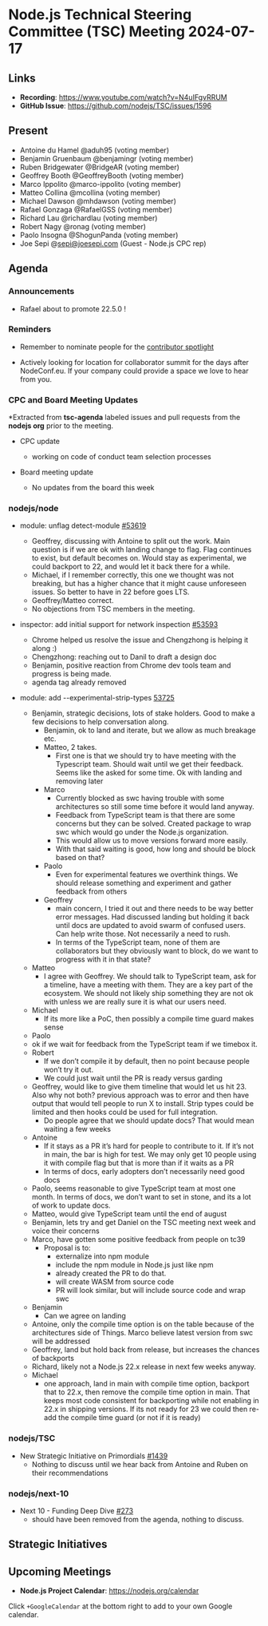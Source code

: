# Node.js Technical Steering Committee (TSC) Meeting 2024-07-17

## Links

* **Recording**:  <https://www.youtube.com/watch?v=N4uIFgvRRUM>
* **GitHub Issue**: <https://github.com/nodejs/TSC/issues/1596>

## Present

* Antoine du Hamel @aduh95 (voting member)
* Benjamin Gruenbaum @benjamingr (voting member)
* Ruben Bridgewater @BridgeAR (voting member)
* Geoffrey Booth @GeoffreyBooth (voting member)
* Marco Ippolito @marco-ippolito (voting member)
* Matteo Collina @mcollina (voting member)
* Michael Dawson @mhdawson (voting member)
* Rafael Gonzaga @RafaelGSS (voting member)
* Richard Lau @richardlau (voting member)
* Robert Nagy @ronag (voting member)
* Paolo Insogna @ShogunPanda (voting member)
* Joe Sepi @<sepi@joesepi.com> (Guest - Node.js CPC rep)

## Agenda

### Announcements

* Rafael about to promote 22.5.0 !

### Reminders

* Remember to nominate people for the [contributor spotlight](https://github.com/nodejs/node/blob/main/doc/contributing/reconizing-contributors.md#bi-monthly-contributor-spotlight)

* Actively looking for location for collaborator summit for the days after NodeConf.eu. If your
  company could provide a space we love to hear from you.

### CPC and Board Meeting Updates

*Extracted from **tsc-agenda** labeled issues and pull requests from the **nodejs org** prior to the meeting.

* CPC update
  * working on code of conduct team selection processes

* Board meeting update
  * No updates from the board this week

### nodejs/node

* module: unflag detect-module [#53619](https://github.com/nodejs/node/pull/53619)
  * Geoffrey, discussing with Antoine to split out the work. Main question is if we are ok with
    landing change to flag. Flag continues to exist, but default becomes on. Would stay as
    experimental, we could backport to 22, and would let it back there for a while.
  * Michael, if I remember correctly, this one we thought was not breaking, but has a higher
    chance that it might cause unforeseen issues. So better to have in 22 before goes LTS.
  * Geoffrey/Matteo correct.
  * No objections from TSC members in the meeting.

* inspector: add initial support for network inspection [#53593](https://github.com/nodejs/node/pull/53593)
  * Chrome helped us resolve the issue and Chengzhong is helping it along :)
  * Chengzhong: reaching out to Danil to draft a design doc
  * Benjamin, positive reaction from Chrome dev tools team and progress is being made.
  * agenda tag already removed

* module: add --experimental-strip-types [53725](https://github.com/nodejs/node/pull/53725)
  * Benjamin, strategic decisions, lots of stake holders. Good to make a few decisions to help
    conversation along.
    * Benjamin, ok to land and iterate, but we allow as much breakage etc.
    * Matteo, 2 takes.
      * First one is that we should try to have meeting with the Typescript team. Should wait until
        we get their feedback. Seems like the asked for some time. Ok with landing and removing
        later
    * Marco
      * Currently blocked as swc having trouble with some architectures so still some time before
         it would land anyway.
      * Feedback from TypeScript team is that there are some concerns but they can be solved. Created package to wrap swc which
        would go under the Node.js organization.
      * This would allow us to move versions forward more easily.
      * With that said waiting is good, how long and should be block based on that?
    * Paolo
      * Even for experimental features we overthink things. We should release something and
        experiment and gather feedback from others
    * Geoffrey
      * main concern, I tried it out  and there needs to be way better error messages. Had
        discussed landing but holding it back until docs are updated to avoid swarm of confused
        users. Can help write those. Not  necessarily a need to rush.
      * In terms of the TypeScript team, none of them are collaborators but they obviously want to
        block, do we want to progress with it in that state?
  * Matteo
    * I agree with Geoffrey. We should talk to TypeScript team, ask for a timeline, have a meeting
      with them. They are a key part of the ecosystem. We should not likely ship something they
      are not ok with unless we are really sure it is what our users need.
  * Michael
    * If its more like a PoC, then possibly a compile time guard makes sense
  * Paolo
  * ok if we wait for feedback from the TypeScript team if we timebox it.
  * Robert
    * If we don’t compile it by default, then no point because people won’t try it out.
    * We could just wait until the PR is ready versus garding
  * Geoffrey, would like to give them timeline that would let us hit 23. Also why not both?
    previous approach was to error and then have output that would tell people
    to run X to install.  Strip types could be limited and then hooks
    could be used for full integration.
    * Do people agree that we should update docs? That would mean waiting a few weeks
  * Antoine
    * If it stays as a PR it’s hard for people to contribute to it. If it’s not in main, the bar is high for
      test. We may only get 10 people using it with compile flag but that is more than if it waits as
      a PR
    * In terms of docs, early adopters don’t necessarily need good docs
  * Paolo, seems reasonable to give TypeScript team at most one month. In terms of docs, we
    don’t want to set in stone, and its a lot of work to update docs.
  * Matteo, would give TypeScript team until the end of august
  * Benjamin, lets try and get Daniel on the TSC meeting next week and voice their concerns
  * Marco, have gotten some positive feedback from people on tc39
    * Proposal is to:
      * externalize into npm module
      * include the npm module in Node.js just like npm
      * already created the PR to do that.
      * will create WASM from source code
      * PR will look similar, but will include source code and wrap swc
  * Benjamin
    * Can we agree on landing
  * Antoine, only the compile time option is on the table because of the architectures side of
    Things. Marco believe latest version from swc will be addressed
  * Geoffrey, land but hold back from release, but increases the chances of backports
  * Richard, likely not a Node.js 22.x release in next few weeks anyway.
  * Michael
    * one approach, land in main with compile time option, backport that to 22.x, then remove
      the compile time option in main. That keeps most code consistent for backporting while
      not enabling in 22.x in shipping versions. If its not ready for 23 we could then re-add
      the compile time guard (or not if it is ready)

### nodejs/TSC

* New Strategic Initiative on Primordials [#1439](https://github.com/nodejs/TSC/issues/1439)
  * Nothing to discuss until we hear back from Antoine and Ruben on their recommendations

### nodejs/next-10

* Next 10 - Funding Deep Dive [#273](https://github.com/nodejs/next-10/issues/273)
  * should have been removed from the agenda, nothing to discuss.

## Strategic Initiatives

## Upcoming Meetings

* **Node.js Project Calendar**: <https://nodejs.org/calendar>

Click `+GoogleCalendar` at the bottom right to add to your own Google calendar.
